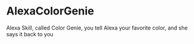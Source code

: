 # AlexaColorGenie
Alexa Skill, called Color Genie, you tell Alexa your favorite color, and she says it back to you
